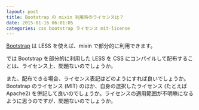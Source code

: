 ```yaml
---
layout: post
title: Bootstrap の mixin 利用時のライセンスは？
date: 2015-01-16 06:01:05
categories: css bootstrap ライセンス mit-license
---
```

<!-- {% raw %} -->
<p><a href="https://github.com/twbs/bootstrap" rel="nofollow">Bootstrap</a> は LESS を使えば、mixin で部分的に利用できます。</p>

<p>では Bootstrap を部分的に利用した LESS を CSS にコンパイルして配布することは、ライセンス上、問題ないのでしょうか。</p>

<p>また、配布できる場合、ライセンス表記はどのようにすれば良いでしょうか。Bootstrap のライセンス (MIT) のほか、自身の選択したライセンス (たとえば Apache2) を併記して良いのでしょうか。ライセンスの適用範囲が不明瞭になるように思うのですが、問題ないのでしょうか。</p>
<!-- {% endraw %} -->
